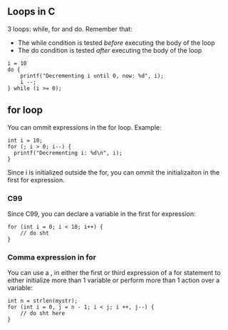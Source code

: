 ## Loops in C

3 loops: while, for and do. Remember that:
- The while condition is tested *before* executing the body of the loop
- The do condition is tested *after* executing the body of the loop

```
i = 10
do {
	printf("Decrementing i until 0, now: %d", i);
	i --;
} while (i >= 0);
``` 

## for loop

You can ommit expressions in the for loop. Example:

```
int i = 10;
for (; i > 0; i--) {
  printf("Decrementing i: %d\n", i);
}
```

Since i is initialized outside the for, you can ommit the initializaiton in the first for expression.

### C99

Since C99, you can declare a variable in the first for expression:

```
for (int i = 0; i < 10; i++) {
	// do sht
}
```

### Comma expression in for

You can use a , in either the first or third expression of a for statement to either initialize more than 1 variable or
perform more than 1 action over a variable:

```
int n = strlen(mystr);
for (int i = 0, j = n - 1; i < j; i ++, j--) {
	// do sht here
}
```
